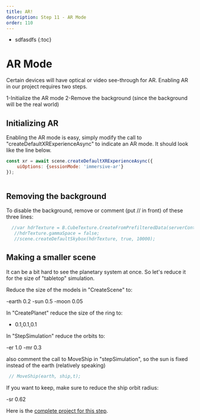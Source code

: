 ```yaml
---
title: AR!
description: Step 11 - AR Mode
order: 110
---
```


* sdfasdfs
{:toc}

# AR Mode

Certain devices will have optical or video see-through for AR. Enabling AR in our project requires two steps.

1-Initialize the AR mode
2-Remove the background (since the background will be the real world)

## Initializing AR

Enabling the AR mode is easy, simply modify the call to  "createDefaultXRExperienceAsync" to indicate an AR mode. It should look like the line below.

```javascript
const xr = await scene.createDefaultXRExperienceAsync({
	uiOptions: {sessionMode: 'immersive-ar'}
});
    
```

## Removing the background

To disable the background, remove or comment (put // in front) of these three lines:

```javascript
  //var hdrTexture = B.CubeTexture.CreateFromPrefilteredData(serverContentURL+"textures/skybox/skyEnvHDR.dds", scene);
   //hdrTexture.gammaSpace = false;
   //scene.createDefaultSkybox(hdrTexture, true, 10000);
```

## Making a smaller scene

It can be a bit hard to see the planetary system at once. So let's reduce it for the size of "tabletop" simulation.

Reduce the size of the models in "CreateScene" to:

-earth 0.2
-sun 0.5
-moon 0.05

In "CreatePlanet" reduce the size of the ring to:

- 0.1,0.1,0.1

In "StepSimulation" reduce the orbits to:

-er 1.0
-mr 0.3

also comment the call to MoveShip in "stepSimulation", so the sun is fixed instead of the earth (relatively speaking)

```javascript
 // MoveShip(earth, ship,t);
```

If you want to keep, make sure to reduce the ship orbit radius:

-sr 0.62

Here is the [complete project for this step](https://playground.babylonjs.com/#EQHLXS#31).